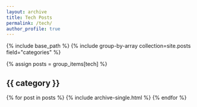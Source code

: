 ```yaml
---
layout: archive
title: Tech Posts
permalink: /tech/
author_profile: true
---
```


{% include base_path %}
{% include group-by-array collection=site.posts field="categories" %}


  {% assign posts = group_items[tech] %}
  <h2 id="{{ category | slugify }}" class="archive__subtitle">{{ category }}</h2>
  {% for post in posts %}
    {% include archive-single.html %}
  {% endfor %}
